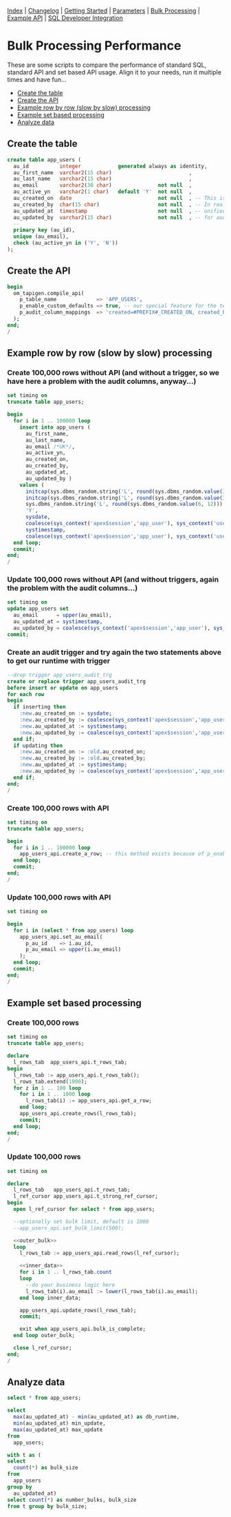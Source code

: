 <!-- nav -->

[Index](README.md)
| [Changelog](changelog.md)
| [Getting Started](getting-started.md)
| [Parameters](parameters.md)
| [Bulk Processing](bulk-processing.md)
| [Example API](example-api.md)
| [SQL Developer Integration](sql-developer-integration.md)

<!-- navstop -->

# Bulk Processing Performance

These are some scripts to compare the performance of standard SQL, standard API and set based API usage. Align it to your needs, run it multiple times and have fun...

<!-- toc -->

- [Create the table](#create-the-table)
- [Create the API](#create-the-api)
- [Example row by row (slow by slow) processing](#example-row-by-row-slow-by-slow-processing)
- [Example set based processing](#example-set-based-processing)
- [Analyze data](#analyze-data)

<!-- tocstop -->

## Create the table

```sql
create table app_users (
  au_id          integer            generated always as identity,
  au_first_name  varchar2(15 char)                         ,
  au_last_name   varchar2(15 char)                         ,
  au_email       varchar2(30 char)               not null  ,
  au_active_yn   varchar2(1 char)   default 'Y'  not null  ,
  au_created_on  date                            not null  , -- This is only for demo purposes.
  au_created_by  char(15 char)                   not null  , -- In reality we expect more
  au_updated_at  timestamp                       not null  , -- unified names and types
  au_updated_by  varchar2(15 char)               not null  , -- for audit columns.
  --
  primary key (au_id),
  unique (au_email),
  check (au_active_yn in ('Y', 'N'))
);
```

## Create the API

```sql
begin
  om_tapigen.compile_api(
    p_table_name             => 'APP_USERS',
    p_enable_custom_defaults => true, -- our special feature for the testing folks ;-)
    p_audit_column_mappings  => 'created=#PREFIX#_CREATED_ON, created_by=#PREFIX#_CREATED_BY, updated=#PREFIX#_UPDATED_AT, updated_by=#PREFIX#_UPDATED_BY'
  );
end;
/
```

## Example row by row (slow by slow) processing

### Create 100,000 rows without API (and without a trigger, so we have here a problem with the audit columns, anyway...)

```sql
set timing on
truncate table app_users;

begin
  for i in 1 .. 100000 loop
    insert into app_users (
      au_first_name,
      au_last_name,
      au_email /*UK*/,
      au_active_yn,
      au_created_on,
      au_created_by,
      au_updated_at,
      au_updated_by )
    values (
      initcap(sys.dbms_random.string('L', round(sys.dbms_random.value(3, 15)))),
      initcap(sys.dbms_random.string('L', round(sys.dbms_random.value(3, 15)))),
      sys.dbms_random.string('L', round(sys.dbms_random.value(6, 12))) || '@' || sys.dbms_random.string('L', round(sys.dbms_random.value(6, 12))) || '.' || sys.dbms_random.string('L', round(sys.dbms_random.value(2, 4))) /*UK*/,
      'Y',
      sysdate,
      coalesce(sys_context('apex$session','app_user'), sys_context('userenv','os_user'), sys_context('userenv','session_user')),
      systimestamp,
      coalesce(sys_context('apex$session','app_user'), sys_context('userenv','os_user'), sys_context('userenv','session_user')) );
  end loop;
  commit;
end;
/
```

### Update 100,000 rows without API (and without triggers, again the problem with the audit columns...)

```sql
set timing on
update app_users set
  au_email      = upper(au_email),
  au_updated_at = systimestamp,
  au_updated_by = coalesce(sys_context('apex$session','app_user'), sys_context('userenv','os_user'), sys_context('userenv','session_user'));
commit;
```

### Create an audit trigger and try again the two statements above to get our runtime with trigger

```sql
--drop trigger app_users_audit_trg
create or replace trigger app_users_audit_trg
before insert or update on app_users
for each row
begin
  if inserting then
    :new.au_created_on := sysdate;
    :new.au_created_by := coalesce(sys_context('apex$session','app_user'), sys_context('userenv','os_user'), sys_context('userenv','session_user'));
    :new.au_updated_at := systimestamp;
    :new.au_updated_by := coalesce(sys_context('apex$session','app_user'), sys_context('userenv','os_user'), sys_context('userenv','session_user'));
  end if;
  if updating then
    :new.au_created_on := :old.au_created_on;
    :new.au_created_by := :old.au_created_by;
    :new.au_updated_at := systimestamp;
    :new.au_updated_by := coalesce(sys_context('apex$session','app_user'), sys_context('userenv','os_user'), sys_context('userenv','session_user'));
  end if;
end;
/
```

### Create 100,000 rows with API

```sql
set timing on
truncate table app_users;

begin
  for i in 1 .. 100000 loop
    app_users_api.create_a_row; -- this method exists because of p_enable_custom_defaults => true, also see the docs
  end loop;
  commit;
end;
/
```

### Update 100,000 rows with API

```sql
set timing on

begin
  for i in (select * from app_users) loop
    app_users_api.set_au_email(
      p_au_id    => i.au_id,
      p_au_email => upper(i.au_email)
    );
  end loop;
  commit;
end;
/
```

## Example set based processing

### Create 100,000 rows

```sql
set timing on
truncate table app_users;

declare
  l_rows_tab  app_users_api.t_rows_tab;
begin
  l_rows_tab := app_users_api.t_rows_tab();
  l_rows_tab.extend(1000);
  for z in 1 .. 100 loop
    for i in 1 .. 1000 loop
      l_rows_tab(i) := app_users_api.get_a_row;
    end loop;
    app_users_api.create_rows(l_rows_tab);
    commit;
  end loop;
end;
/
```

### Update 100,000 rows

```sql
set timing on

declare
  l_rows_tab   app_users_api.t_rows_tab;
  l_ref_cursor app_users_api.t_strong_ref_cursor;
begin
  open l_ref_cursor for select * from app_users;

  --optionally set bulk limit, default is 1000
  --app_users_api.set_bulk_limit(500);

  <<outer_bulk>>
  loop
    l_rows_tab := app_users_api.read_rows(l_ref_cursor);

    <<inner_data>>
    for i in 1 .. l_rows_tab.count
    loop
      --do your business logic here
      l_rows_tab(i).au_email := lower(l_rows_tab(i).au_email);
    end loop inner_data;

    app_users_api.update_rows(l_rows_tab);
    commit;

    exit when app_users_api.bulk_is_complete;
  end loop outer_bulk;

  close l_ref_cursor;
end;
/
```

## Analyze data

```sql
select * from app_users;

select
  max(au_updated_at) - min(au_updated_at) as db_runtime,
  min(au_updated_at) min_update,
  max(au_updated_at) max_update
from
  app_users;

with t as (
select
  count(*) as bulk_size
from
  app_users
group by
  au_updated_at)
select count(*) as number_bulks, bulk_size
from t group by bulk_size;
```
